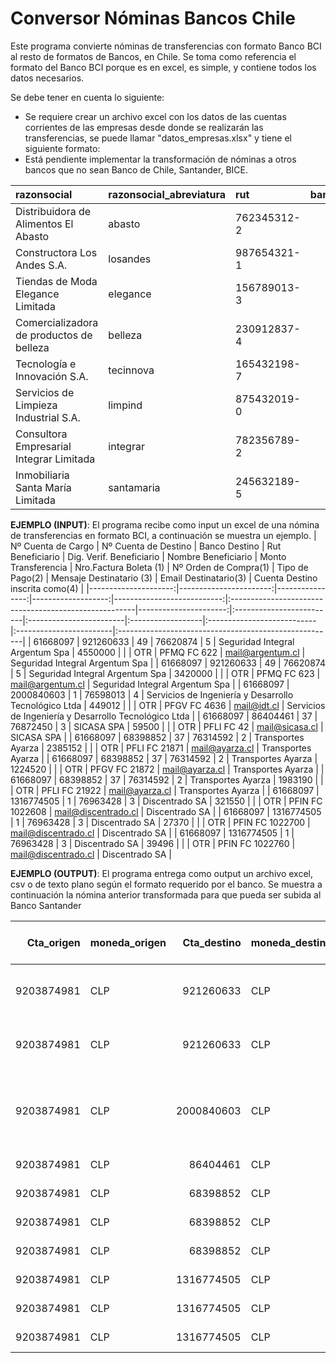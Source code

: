 # Conversor Nóminas Bancos Chile

Este programa convierte nóminas de transferencias con formato Banco BCI al resto de formatos de Bancos, en Chile. Se toma como referencia el formato del Banco BCI porque es en excel, es simple, y contiene todos los datos necesarios.

Se debe tener en cuenta lo siguiente:
* Se requiere crear un archivo excel con los datos de las cuentas corrientes de las empresas desde donde se realizarán las transferencias, se puede llamar "datos_empresas.xlsx" y tiene el siguiente formato:
* Está pendiente implementar la transformación de nóminas a otros bancos que no sean Banco de Chile, Santander, BICE.

| razonsocial                              | razonsocial_abreviatura   | rut         |   banco_codigo |   cuenta_num | convenios_pagos_masivos_bancochile                |
|:-----------------------------------------|:--------------------------|:------------|---------------:|-------------:|:--------------------------------------------------|
| Distribuidora de Alimentos El Abasto     | abasto                    | 762345312-2 |             37 |   9203874981 | no_aplica                                         |
| Constructora Los Andes S.A.              | losandes                  | 987654321-1 |              1 |    150983062 | 811 - Pago remuneraciones, 812 - Pago proveedores |
| Tiendas de Moda Elegance Limitada        | elegance                  | 156789013-3 |              1 |    820018739 | 812 - Pago proveedores                            |
| Comercializadora de productos de belleza | belleza                   | 230912837-4 |              1 |    240684902 | 812 - Pago proveedores                            |
| Tecnología e Innovación S.A.             | tecinnova                 | 165432198-7 |              1 |    410576930 | no_aplica                                         |
| Servicios de Limpieza Industrial S.A.    | limpind                   | 875432019-0 |             28 |    783095017 | no_aplica                                         |
| Consultora Empresarial Integrar Limitada | integrar                  | 782356789-2 |             28 |    370280064 | no_aplica                                         |
| Inmobiliaria Santa María Limitada        | santamaria                | 245632189-5 |              1 |    690128047 | 813 – Pago remuneraciones                         |


**EJEMPLO (INPUT)**:
El programa recibe como input un excel de una nómina de transferencias en formato BCI, a continuación se muestra un ejemplo.
|   Nº Cuenta de Cargo |   Nº Cuenta de Destino |   Banco Destino |   Rut Beneficiario |   Dig. Verif. Beneficiario | Nombre Beneficiario                                   |   Monto Transferencia | Nro.Factura Boleta (1)   | Nº Orden de Compra(1)   | Tipo de Pago(2)   | Mensaje Destinatario (3)   | Email Destinatario(3)   | Cuenta Destino inscrita como(4)                       |
|---------------------:|-----------------------:|----------------:|-------------------:|---------------------------:|:------------------------------------------------------|----------------------:|:-------------------------|:------------------------|:------------------|:---------------------------|:------------------------|:------------------------------------------------------|
|             61668097 |              921260633 |              49 |           76620874 |                          5 | Seguridad Integral Argentum Spa                       |               4550000 |                          |                         | OTR               | PFMQ FC 622                | mail@argentum.cl        | Seguridad Integral Argentum Spa                       |
|             61668097 |              921260633 |              49 |           76620874 |                          5 | Seguridad Integral Argentum Spa                       |               3420000 |                          |                         | OTR               | PFMQ FC 623                | mail@argentum.cl        | Seguridad Integral Argentum Spa                       |
|             61668097 |             2000840603 |               1 |           76598013 |                          4 | Servicios de Ingeniería y Desarrollo Tecnológico Ltda |                449012 |                          |                         | OTR               | PFGV FC 4636               | mail@idt.cl             | Servicios de Ingeniería y Desarrollo Tecnológico Ltda |
|             61668097 |               86404461 |              37 |           76872450 |                          3 | SICASA SPA                                            |                 59500 |                          |                         | OTR               | PFLI FC 42                 | mail@sicasa.cl          | SICASA SPA                                            |
|             61668097 |               68398852 |              37 |           76314592 |                          2 | Transportes Ayarza                                    |               2385152 |                          |                         | OTR               | PFLI FC 21871              | mail@ayarza.cl          | Transportes Ayarza                                    |
|             61668097 |               68398852 |              37 |           76314592 |                          2 | Transportes Ayarza                                    |               1224520 |                          |                         | OTR               | PFGV FC 21872              | mail@ayarza.cl          | Transportes Ayarza                                    |
|             61668097 |               68398852 |              37 |           76314592 |                          2 | Transportes Ayarza                                    |               1983190 |                          |                         | OTR               | PFLI FC 21922              | mail@ayarza.cl          | Transportes Ayarza                                    |
|             61668097 |             1316774505 |               1 |           76963428 |                          3 | Discentrado SA                                        |                321550 |                          |                         | OTR               | PFIN FC 1022608            | mail@discentrado.cl     | Discentrado SA                                        |
|             61668097 |             1316774505 |               1 |           76963428 |                          3 | Discentrado SA                                        |                 27370 |                          |                         | OTR               | PFIN FC 1022700            | mail@discentrado.cl     | Discentrado SA                                        |
|             61668097 |             1316774505 |               1 |           76963428 |                          3 | Discentrado SA                                        |                 39496 |                          |                         | OTR               | PFIN FC 1022760            | mail@discentrado.cl     | Discentrado SA                                        |


**EJEMPLO (OUTPUT)**:
El programa entrega como output un archivo excel, csv o de texto plano según el formato requerido por el banco. Se muestra a continuación la nómina anterior transformada para que pueda ser subida al Banco Santander

|   Cta_origen | moneda_origen   |   Cta_destino | moneda_destino   |   Cod_banco |   RUT benef. | nombre benef.                                         |   Mto Total | Glosa TEF       | Correo              | Glosa correo    | Glosa Cartola Cliente   | Glosa Cartola Beneficiario   | Glosa Cliente   |
|-------------:|:----------------|--------------:|:-----------------|------------:|-------------:|:------------------------------------------------------|------------:|:----------------|:--------------------|:----------------|:------------------------|:-----------------------------|:----------------|
|   9203874981 | CLP             |     921260633 | CLP              |          49 |    766208745 | Seguridad Integral Argentum Spa                       |     4550000 | PFMQ FC 622     | mail@argentum.cl    | PFMQ FC 622     |                         | PFMQ FC 622                  | PFMQ FC 622     |
|   9203874981 | CLP             |     921260633 | CLP              |          49 |    766208745 | Seguridad Integral Argentum Spa                       |     3420000 | PFMQ FC 623     | mail@argentum.cl    | PFMQ FC 623     |                         | PFMQ FC 623                  | PFMQ FC 623     |
|   9203874981 | CLP             |    2000840603 | CLP              |           1 |    765980134 | Servicios de Ingeniería y Desarrollo Tecnológico Ltda |      449012 | PFGV FC 4636    | mail@idt.cl         | PFGV FC 4636    |                         | PFGV FC 4636                 | PFGV FC 4636    |
|   9203874981 | CLP             |      86404461 | CLP              |          37 |    768724503 | SICASA SPA                                            |       59500 | PFLI FC 42      | mail@sicasa.cl      | PFLI FC 42      |                         | PFLI FC 42                   | PFLI FC 42      |
|   9203874981 | CLP             |      68398852 | CLP              |          37 |    763145922 | Transportes Ayarza                                    |     2385152 | PFLI FC 21871   | mail@ayarza.cl      | PFLI FC 21871   |                         | PFLI FC 21871                | PFLI FC 21871   |
|   9203874981 | CLP             |      68398852 | CLP              |          37 |    763145922 | Transportes Ayarza                                    |     1224520 | PFGV FC 21872   | mail@ayarza.cl      | PFGV FC 21872   |                         | PFGV FC 21872                | PFGV FC 21872   |
|   9203874981 | CLP             |      68398852 | CLP              |          37 |    763145922 | Transportes Ayarza                                    |     1983190 | PFLI FC 21922   | mail@ayarza.cl      | PFLI FC 21922   |                         | PFLI FC 21922                | PFLI FC 21922   |
|   9203874981 | CLP             |    1316774505 | CLP              |           1 |    769634283 | Discentrado SA                                        |      321550 | PFIN FC 1022608 | mail@discentrado.cl | PFIN FC 1022608 |                         | PFIN FC 1022608              | PFIN FC 1022608 |
|   9203874981 | CLP             |    1316774505 | CLP              |           1 |    769634283 | Discentrado SA                                        |       27370 | PFIN FC 1022700 | mail@discentrado.cl | PFIN FC 1022700 |                         | PFIN FC 1022700              | PFIN FC 1022700 |
|   9203874981 | CLP             |    1316774505 | CLP              |           1 |    769634283 | Discentrado SA                                        |       39496 | PFIN FC 1022760 | mail@discentrado.cl | PFIN FC 1022760 |                         | PFIN FC 1022760              | PFIN FC 1022760 |